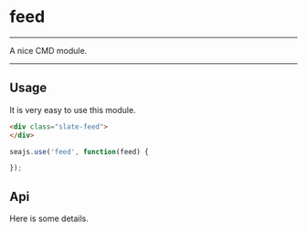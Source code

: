 # feed

---

A nice CMD module.

---

## Usage

It is very easy to use this module.

````html
<div class="slate-feed">
</div>
````

```javascript
seajs.use('feed', function(feed) {

});
```

## Api

Here is some details.
